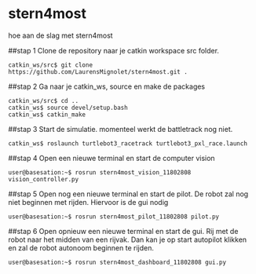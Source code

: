 # stern4most

hoe aan de slag met stern4most

##stap 1 
Clone de repository naar je catkin workspace src folder.
```
catkin_ws/src$ git clone https://github.com/LaurensMignolet/stern4most.git . 
```

##stap 2
Ga naar je catkin_ws, source en make de packages
```
catkin_ws/src$ cd ..
catkin_ws$ source devel/setup.bash 
catkin_ws$ catkin_make
```
##stap 3
Start de simulatie. momenteel werkt de battletrack nog niet. 
```
catkin_ws$ roslaunch turtlebot3_racetrack turtlebot3_pxl_race.launch 
```
##stap  4 
Open een nieuwe terminal en start de computer vision
```
user@basesation:~$ rosrun stern4most_vision_11802808 vision_controller.py 
```

##stap 5
Open nog een nieuwe terminal en start de pilot.
De robot zal nog niet beginnen met rijden. Hiervoor is de gui nodig
```
user@basesation:~$ rosrun stern4most_pilot_11802808 pilot.py 
```

##stap 6
Open opnieuw een nieuwe terminal en start de gui. Rij met de robot naar het midden van een rijvak. Dan kan je op start autopilot klikken 
en zal de robot autonoom beginnen te rijden. 
```
user@basesation:~$ rosrun stern4most_dashboard_11802808 gui.py
```
